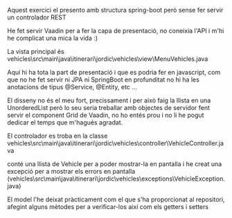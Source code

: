 
Aquest exercici el presento amb structura spring-boot però sense fer servir un controlador REST

He fet servir Vaadin per a fer la capa de presentació, no coneixia l'API i m'hi he complicat una mica la
vida :)

La vista principal és vehicles\src\main\java\itinerari\jordic\vehicles\view\MenuVehicles.java 

Aquí hi ha tota la part de presentació i que es podria fer en javascript, com que no he fet servir ni JPA ni SpringBoot en profunditat no hi ha les anotacions de tipus @Service, @Entity, etc ... 

El disseny no és el meu fort, precissament i per això faig la llista en una UnorderedList però lo seu seria treballar amb objectes de servidor fent servir el component Grid de Vaadin, no ho entés prou i no li he pogut dedicar el temps que m'hagués agradat. 

El controlador es troba en la classe vehicles\src\main\java\itinerari\jordic\vehicles\controller\VehicleController.java

conté una llista de Vehicle per a poder mostrar-la en pantalla i he creat una excepció per a mostrar els errors en pantalla (vehicles\src\main\java\itinerari\jordic\vehicles\exceptions\VehicleException.java)

El model l'he deixat pràcticament com el que s'ha proporcionat al repositori, afegint alguns mètodes per a verificar-los així com els getters i setters

